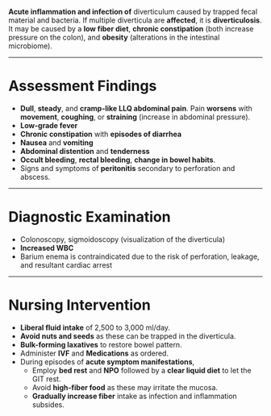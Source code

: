 **Acute inflammation and infection of** diverticulum caused by trapped fecal material and bacteria. If multiple diverticula are **affected**, it is **diverticulosis**. It may be caused by a **low fiber diet**, **chronic constipation** (both increase pressure on the colon), and **obesity** (alterations in the intestinal microbiome).
___
# Assessment Findings
- **Dull**, **steady**, and **cramp-like LLQ abdominal pain**. Pain **worsens** with **movement**, **coughing**, or **straining** (increase in abdominal pressure).
- **Low-grade fever**
- **Chronic constipation** with **episodes of diarrhea**
- **Nausea** and **vomiting**
- **Abdominal distention** and **tenderness**
- **Occult bleeding**, **rectal bleeding**, **change in bowel habits**.
- Signs and symptoms of **peritonitis** secondary to perforation and abscess.
___
# Diagnostic Examination
- Colonoscopy, sigmoidoscopy (visualization of the diverticula)
- **Increased WBC**
- Barium enema is contraindicated due to the risk of perforation, leakage, and resultant cardiac arrest
___
# Nursing Intervention
- **Liberal fluid intake** of 2,500 to 3,000 ml/day.
- **Avoid nuts and seeds** as these can be trapped in the diverticula.
- **Bulk-forming laxatives** to restore bowel pattern.
- Administer **IVF** and **Medications** as ordered.
- During episodes of **acute symptom manifestations**,
	- Employ **bed rest** and **NPO** followed by a **clear liquid diet** to let the GIT rest.
	- Avoid **high-fiber food** as these may irritate the mucosa.
	- **Gradually increase fiber** intake as infection and inflammation subsides.